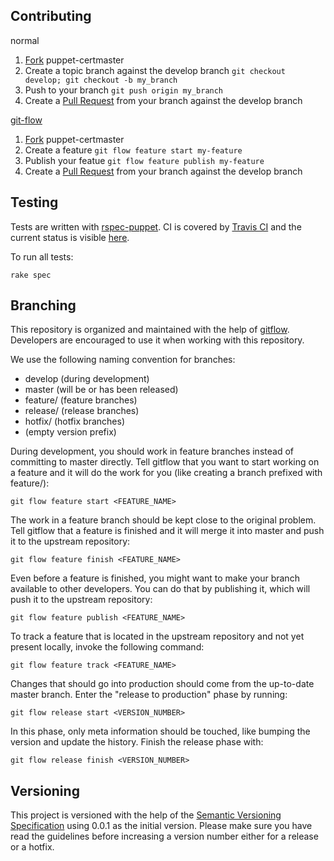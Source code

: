 Contributing
------------

normal

  1. [Fork](http://help.github.com/forking/) puppet-certmaster
  2. Create a topic branch against the develop branch `git checkout develop; git checkout -b my_branch`
  3. Push to your branch `git push origin my_branch`
  4. Create a [Pull Request](http://help.github.com/pull-requests/) from your branch against the develop branch

[git-flow](https://github.com/nvie/gitflow)

  1. [Fork](http://help.github.com/forking/) puppet-certmaster
  2. Create a feature `git flow feature start my-feature`
  3. Publish your featue `git flow feature publish my-feature`
  4. Create a [Pull Request](http://help.github.com/pull-requests/) from your branch against the develop branch

Testing
-------

Tests are written with [rspec-puppet](http://rspec-puppet.com/). CI is covered by [Travis CI](http://about.travis-ci.org/) and the current status is visible [here](http://travis-ci.org/razorsedge/puppet-certmaster).

To run all tests:

    rake spec

Branching
---------

This repository is organized and maintained with the help of [gitflow](https://github.com/nvie/gitflow). Developers are encouraged to use it when working with this repository.

We use the following naming convention for branches:

* develop (during development)
* master (will be or has been released)
* feature/<name> (feature branches)
* release/<name> (release branches)
* hotfix/<name> (hotfix branches)
* (empty version prefix)

During development, you should work in feature branches instead of committing to master directly. Tell gitflow that you want to start working on a feature and it will do the work for you (like creating a branch prefixed with feature/):

    git flow feature start <FEATURE_NAME>

The work in a feature branch should be kept close to the original problem. Tell gitflow that a feature is finished and it will merge it into master and push it to the upstream repository:

    git flow feature finish <FEATURE_NAME>

Even before a feature is finished, you might want to make your branch available to other developers. You can do that by publishing it, which will push it to the upstream repository:

    git flow feature publish <FEATURE_NAME>

To track a feature that is located in the upstream repository and not yet present locally, invoke the following command:

    git flow feature track <FEATURE_NAME>

Changes that should go into production should come from the up-to-date master branch. Enter the "release to production" phase by running:

    git flow release start <VERSION_NUMBER>

In this phase, only meta information should be touched, like bumping the version and update the history. Finish the release phase with:

    git flow release finish <VERSION_NUMBER>

Versioning
----------

This project is versioned with the help of the [Semantic Versioning Specification](http://semver.org/) using 0.0.1 as the initial version. Please make sure you have read the guidelines before increasing a version number either for a release or a hotfix.

